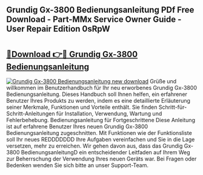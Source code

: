 ## Grundig Gx-3800 Bedienungsanleitung PDf Free Download - Part-MMx Service Owner Guide - User Repair Edition 0sRpW

# <h2><a href="http://df1on4g.blite.top/?on=Grundig+Gx-3800+Bedienungsanleitung">🔗Download 👉🔴 Grundig Gx-3800 Bedienungsanleitung</a></h2>

[![Grundig Gx-3800 Bedienungsanleitung new download](https://i.imgur.com/lujVjoI.png)](http://df1on4g.blite.top/?on=Grundig+Gx-3800+Bedienungsanleitung)
Grüße und willkommen im Benutzerhandbuch für Ihr neu erworbenes Grundig Gx-3800 Bedienungsanleitung. Dieses Handbuch soll Ihnen helfen, ein erfahrener Benutzer Ihres Produkts zu werden, indem es eine detaillierte Erläuterung seiner Merkmale, Funktionen und Vorteile enthält. Sie finden Schritt-für-Schritt-Anleitungen für Installation, Verwendung, Wartung und Fehlerbehebung. Bedienungsanleitung für Fortgeschrittene Diese Anleitung ist auf erfahrene Benutzer Ihres neuen Grundig Gx-3800 Bedienungsanleitung zugeschnitten. Mit Funktionen wie der Funktionsliste soll Ihr neues REDDDDDDD Ihre Aufgaben vereinfachen und Sie in die Lage versetzen, mehr zu erreichen. Wir gehen davon aus, dass das Grundig Gx-3800 BedienungsanleitungD ein entscheidender Leitfaden auf Ihrem Weg zur Beherrschung der Verwendung Ihres neuen Geräts war. Bei Fragen oder Bedenken wenden Sie sich bitte an unser Support-Team.
